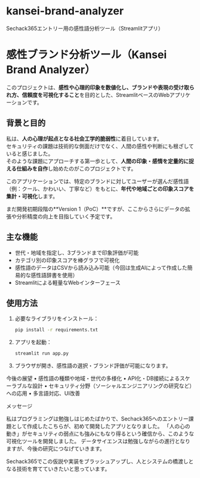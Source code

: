 # kansei-brand-analyzer
Sechack365エントリー用の感性語分析ツール（Streamlitアプリ）

# 感性ブランド分析ツール（Kansei Brand Analyzer）

このプロジェクトは、**感性や心理的印象を数値化し、ブランドや表現の受け取られ方、信頼度を可視化すること**を目的とした、StreamlitベースのWebアプリケーションです。

##  背景と目的

私は、**人の心理が起点となる社会工学的脆弱性**に着目しています。  
セキュリティの課題は技術的な側面だけでなく、人間の感性や判断にも根ざしていると感じました。  
そのような課題にアプローチする第一歩として、**人間の印象・感情を定量的に捉える仕組みを自作**し始めたのがこのプロジェクトです。

このアプリケーションでは、特定のブランドに対してユーザーが選んだ感性語（例：クール、かわいい、丁寧など）をもとに、**年代や地域ごとの印象スコアを集計・可視化**します。

まだ開発初期段階の**Version 1（PoC）**ですが、ここからさらにデータの拡張や分析精度の向上を目指していく予定です。

##  主な機能

- 世代・地域を指定し、3ブランドまで印象評価が可能
- カテゴリ別の印象スコアを棒グラフで可視化
- 感性語のデータはCSVから読み込み可能（今回は生成AIによって作成した簡易的な感性語辞書を使用）
- Streamlitによる軽量なWebインターフェース

##  使用方法

1. 必要なライブラリをインストール：
   ```bash
   pip install -r requirements.txt
   
2. アプリを起動：
    ```bash
   streamlit run app.py
   
3. ブラウザが開き、感性語の選択・ブランド評価が可能になります。

今後の展望
	•	感性語の種類や地域・世代の多様化
	•	API化・DB接続によるスケーラブルな設計
	•	セキュリティ分野（ソーシャルエンジニアリングの研究など）への応用
	•	多言語対応、UI改善

メッセージ

私はプログラミングは勉強しはじめたばかりで、Sechack365へのエントリー課題として作成したこちらが、初めて開発したアプリとなりました。
「人の心の動き」がセキュリティの弱点にも強みにもなり得るという確信から、このような可視化ツールを開発しました。
データサイエンスは勉強しながらの進行となりますが、今後の研究につなげていきます。

Sechack365でこの仮説や実装をブラッシュアップし、人とシステムの橋渡しとなる技術を育てていきたいと思っています。
